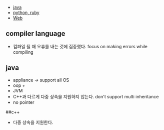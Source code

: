 * [java](./java/README.md)
 * [python, ruby](./python/README.md)
 * [Web](./Web/README.md)

## compiler language
* 컴파일 될 때 오휴를 내는 것에 집중했다.
    focus on making errors while compiling


## java 
* appliance -> support all OS
* oop + 
* JVM
* C++과 다르게 다중 상속을 지원하지 않는다.
    don't support multi inheritance
* no pointer

##c++
* 다중 상속을 지원한다.
